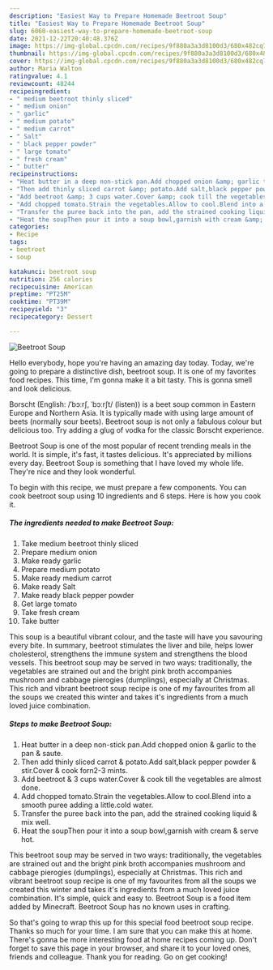 ```yaml
---
description: "Easiest Way to Prepare Homemade Beetroot Soup"
title: "Easiest Way to Prepare Homemade Beetroot Soup"
slug: 6060-easiest-way-to-prepare-homemade-beetroot-soup
date: 2021-12-22T20:40:48.376Z
image: https://img-global.cpcdn.com/recipes/9f880a3a3d8100d3/680x482cq70/beetroot-soup-recipe-main-photo.jpg
thumbnail: https://img-global.cpcdn.com/recipes/9f880a3a3d8100d3/680x482cq70/beetroot-soup-recipe-main-photo.jpg
cover: https://img-global.cpcdn.com/recipes/9f880a3a3d8100d3/680x482cq70/beetroot-soup-recipe-main-photo.jpg
author: Maria Walton
ratingvalue: 4.1
reviewcount: 48244
recipeingredient:
- " medium beetroot thinly sliced"
- " medium onion"
- " garlic"
- " medium potato"
- " medium carrot"
- " Salt"
- " black pepper powder"
- " large tomato"
- " fresh cream"
- " butter"
recipeinstructions:
- "Heat butter in a deep non-stick pan.Add chopped onion &amp; garlic to the pan &amp; saute."
- "Then add thinly sliced carrot &amp; potato.Add salt,black pepper powder &amp; stir.Cover &amp; cook forn2-3 mints."
- "Add beetroot &amp; 3 cups water.Cover &amp; cook till the vegetables are almost done."
- "Add chopped tomato.Strain the vegetables.Allow to cool.Blend into a smooth puree adding a little.cold water."
- "Transfer the puree back into the pan, add the strained cooking liquid &amp; mix well."
- "Heat the soupThen pour it into a soup bowl,garnish with cream &amp; serve hot."
categories:
- Recipe
tags:
- beetroot
- soup

katakunci: beetroot soup 
nutrition: 256 calories
recipecuisine: American
preptime: "PT25M"
cooktime: "PT39M"
recipeyield: "3"
recipecategory: Dessert

---
```



![Beetroot Soup](https://img-global.cpcdn.com/recipes/9f880a3a3d8100d3/680x482cq70/beetroot-soup-recipe-main-photo.jpg)

Hello everybody, hope you're having an amazing day today. Today, we're going to prepare a distinctive dish, beetroot soup. It is one of my favorites food recipes. This time, I'm gonna make it a bit tasty. This is gonna smell and look delicious.

Borscht (English: /ˈbɔːrʃ, ˈbɔːrʃt/ (listen)) is a beet soup common in Eastern Europe and Northern Asia. It is typically made with using large amount of beets (normally sour beets). Beetroot soup is not only a fabulous colour but delicious too. Try adding a glug of vodka for the classic Borscht experience.

Beetroot Soup is one of the most popular of recent trending meals in the world. It is simple, it's fast, it tastes delicious. It's appreciated by millions every day. Beetroot Soup is something that I have loved my whole life. They're nice and they look wonderful.


To begin with this recipe, we must prepare a few components. You can cook beetroot soup using 10 ingredients and 6 steps. Here is how you cook it.

<!--inarticleads1-->

##### The ingredients needed to make Beetroot Soup:

1. Take  medium beetroot thinly sliced
1. Prepare  medium onion
1. Make ready  garlic
1. Prepare  medium potato
1. Make ready  medium carrot
1. Make ready  Salt
1. Make ready  black pepper powder
1. Get  large tomato
1. Take  fresh cream
1. Take  butter


This soup is a beautiful vibrant colour, and the taste will have you savouring every bite. In summary, beetroot stimulates the liver and bile, helps lower cholesterol, strengthens the immune system and strengthens the blood vessels. This beetroot soup may be served in two ways: traditionally, the vegetables are strained out and the bright pink broth accompanies mushroom and cabbage pierogies (dumplings), especially at Christmas. This rich and vibrant beetroot soup recipe is one of my favourites from all the soups we created this winter and takes it&#39;s ingredients from a much loved juice combination. 

<!--inarticleads2-->

##### Steps to make Beetroot Soup:

1. Heat butter in a deep non-stick pan.Add chopped onion &amp; garlic to the pan &amp; saute.
1. Then add thinly sliced carrot &amp; potato.Add salt,black pepper powder &amp; stir.Cover &amp; cook forn2-3 mints.
1. Add beetroot &amp; 3 cups water.Cover &amp; cook till the vegetables are almost done.
1. Add chopped tomato.Strain the vegetables.Allow to cool.Blend into a smooth puree adding a little.cold water.
1. Transfer the puree back into the pan, add the strained cooking liquid &amp; mix well.
1. Heat the soupThen pour it into a soup bowl,garnish with cream &amp; serve hot.


This beetroot soup may be served in two ways: traditionally, the vegetables are strained out and the bright pink broth accompanies mushroom and cabbage pierogies (dumplings), especially at Christmas. This rich and vibrant beetroot soup recipe is one of my favourites from all the soups we created this winter and takes it&#39;s ingredients from a much loved juice combination. It&#39;s simple, quick and easy to. Beetroot Soup is a food item added by Minecraft. Beetroot Soup has no known uses in crafting. 

So that's going to wrap this up for this special food beetroot soup recipe. Thanks so much for your time. I am sure that you can make this at home. There's gonna be more interesting food at home recipes coming up. Don't forget to save this page in your browser, and share it to your loved ones, friends and colleague. Thank you for reading. Go on get cooking!
